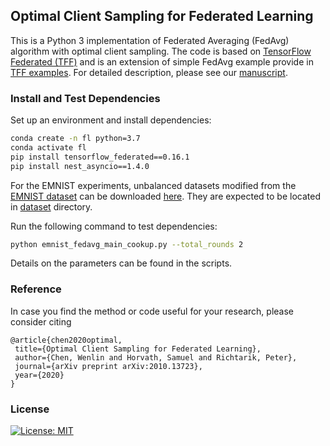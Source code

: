  ## Optimal Client Sampling for Federated Learning

 This is a Python 3 implementation of Federated Averaging (FedAvg) algorithm with optimal client sampling. The code is based on [TensorFlow Federated (TFF)](https://github.com/tensorflow/federated) and is an extension of simple FedAvg example provide in [TFF examples](https://github.com/tensorflow/federated/tree/master/tensorflow_federated/python/examples/simple_fedavg). For detailed description, please see our [manuscript](https://arxiv.org/pdf/2010.13723.pdf).
 
 ### Install and Test Dependencies
 Set up an environment and install dependencies:
 ```sh
 conda create -n fl python=3.7
 conda activate fl
 pip install tensorflow_federated==0.16.1
 pip install nest_asyncio==1.4.0
 ```

 For the EMNIST experiments, unbalanced datasets modified from the [EMNIST dataset](https://www.tensorflow.org/federated/api_docs/python/tff/simulation/datasets/emnist/load_data) can be downloaded [here](https://dataverse.harvard.edu/dataset.xhtml?persistentId=doi%3A10.7910%2FDVN%2FRZQIKP&version=DRAFT). They are expected to be located in [dataset](dataset) directory.

 Run the following command to test dependencies:

 ```sh
 python emnist_fedavg_main_cookup.py --total_rounds 2
 ```
 Details on the parameters can be found in the scripts.

 ### Reference
 In case you find the method or code useful for your research, please consider citing

 ```
@article{chen2020optimal,
  title={Optimal Client Sampling for Federated Learning},
  author={Chen, Wenlin and Horvath, Samuel and Richtarik, Peter},
  journal={arXiv preprint arXiv:2010.13723},
  year={2020}
}
 ```
 ### License
 [![License: MIT](https://img.shields.io/badge/License-MIT-yellow.svg)](https://opensource.org/licenses/MIT)

